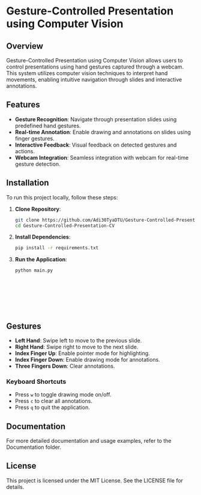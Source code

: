 # Gesture-Controlled Presentation using Computer Vision

## Overview

Gesture-Controlled Presentation using Computer Vision allows users to control presentations using hand gestures captured through a webcam. This system utilizes computer vision techniques to interpret hand movements, enabling intuitive navigation through slides and interactive annotations.

## Features

- **Gesture Recognition**: Navigate through presentation slides using predefined hand gestures.
- **Real-time Annotation**: Enable drawing and annotations on slides using finger gestures.
- **Interactive Feedback**: Visual feedback on detected gestures and actions.
- **Webcam Integration**: Seamless integration with webcam for real-time gesture detection.

## Installation

To run this project locally, follow these steps:

1. **Clone Repository**:

   ```bash
   git clone https://github.com/Adi30TyaDTU/Gesture-Controlled-Presentation-CV.git
   cd Gesture-Controlled-Presentation-CV


1. **Install Dependencies**:

    ```bash
   pip install -r requirements.txt
   
1. **Run the Application**:

   ```bash
   python main.py









## Gestures

- **Left Hand**: Swipe left to move to the previous slide.
- **Right Hand**: Swipe right to move to the next slide.
- **Index Finger Up**: Enable pointer mode for highlighting.
- **Index Finger Down**: Enable drawing mode for annotations.
- **Three Fingers Down**: Clear annotations.

### Keyboard Shortcuts

- Press `w` to toggle drawing mode on/off.
- Press `c` to clear all annotations.
- Press `q` to quit the application.


## Documentation

For more detailed documentation and usage examples, refer to the Documentation folder.

## License

This project is licensed under the MIT License. See the LICENSE file for details.
